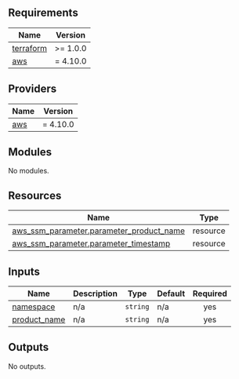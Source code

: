## Requirements

| Name | Version |
|------|---------|
| <a name="requirement_terraform"></a> [terraform](#requirement\_terraform) | >= 1.0.0 |
| <a name="requirement_aws"></a> [aws](#requirement\_aws) | = 4.10.0 |

## Providers

| Name | Version |
|------|---------|
| <a name="provider_aws"></a> [aws](#provider\_aws) | = 4.10.0 |

## Modules

No modules.

## Resources

| Name | Type |
|------|------|
| [aws_ssm_parameter.parameter_product_name](https://registry.terraform.io/providers/hashicorp/aws/4.10.0/docs/resources/ssm_parameter) | resource |
| [aws_ssm_parameter.parameter_timestamp](https://registry.terraform.io/providers/hashicorp/aws/4.10.0/docs/resources/ssm_parameter) | resource |

## Inputs

| Name | Description | Type | Default | Required |
|------|-------------|------|---------|:--------:|
| <a name="input_namespace"></a> [namespace](#input\_namespace) | n/a | `string` | n/a | yes |
| <a name="input_product_name"></a> [product\_name](#input\_product\_name) | n/a | `string` | n/a | yes |

## Outputs

No outputs.
